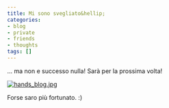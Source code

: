 ```yaml
---
title: Mi sono svegliato&hellip;
categories:
- blog
- private
- friends
- thoughts
tags: []
---
```

... ma non e successo nulla! Sarà per la prossima volta!   

[![hands_blog.jpg]({{site.url}}/images/hands_blog.jpg)]({{site.url}}/images/hands_blog.jpg "hands_blog.jpg" )

Forse saro più fortunato. :)

